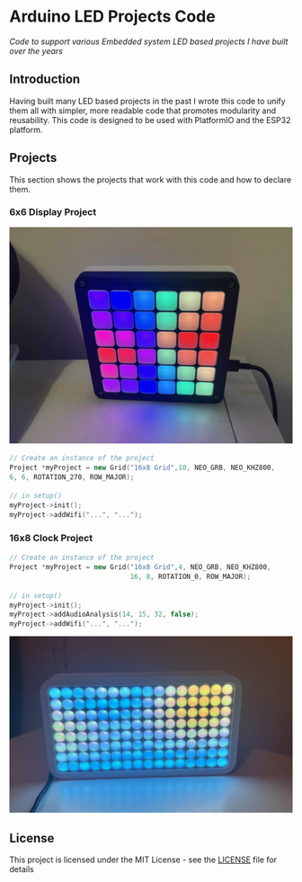 # Arduino LED Projects Code
_Code to support various Embedded system LED based projects I have built over the years_

## Introduction
Having built many LED based projects in the past I wrote this code to unify them all with simpler, more readable code 
that promotes modularity and reusability. This code is designed to be used with PlatformIO and the ESP32 platform.

## Projects

This section shows the projects that work with this code and how to declare them.

### 6x6 Display Project

![alt text](res/6x6Grid.jpg)
```cpp
// Create an instance of the project
Project *myProject = new Grid("16x8 Grid",10, NEO_GRB, NEO_KHZ800,
6, 6, ROTATION_270, ROW_MAJOR);

// in setup()
myProject->init();
myProject->addWifi("...", "...");
```

### 16x8 Clock Project
```cpp
// Create an instance of the project
Project *myProject = new Grid("16x8 Grid",4, NEO_GRB, NEO_KHZ800,
                              16, 8, ROTATION_0, ROW_MAJOR);

// in setup()
myProject->init();
myProject->addAudioAnalysis(14, 15, 32, false);
myProject->addWifi("...", "...");
```
![alt text](res/16x8Grid.jpg)

## License
This project is licensed under the MIT License - see the [LICENSE](LICENSE) file for details